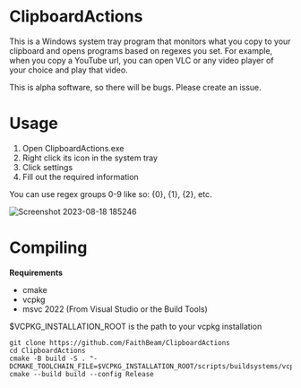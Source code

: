 # ClipboardActions

This is a Windows system tray program that monitors what you copy to your clipboard and opens programs based on regexes you set.
For example, when you copy a YouTube url, you can open VLC or any video player of your choice and play that video.

This is alpha software, so there will be bugs. Please create an issue.

# Usage

1. Open ClipboardActions.exe
2. Right click its icon in the system tray
3. Click settings
4. Fill out the required information

You can use regex groups 0-9 like so: {0}, {1}, {2}, etc.

![Screenshot 2023-08-18 185246](https://github.com/FaithBeam/ClipboardActions/assets/32502411/869286ae-f2a1-4265-b6e6-c18200f4d465)

# Compiling

**Requirements**

- cmake
- vcpkg
- msvc 2022 (From Visual Studio or the Build Tools)

$VCPKG_INSTALLATION_ROOT is the path to your vcpkg installation

```
git clone https://github.com/FaithBeam/ClipboardActions
cd ClipboardActions
cmake -B build -S . "-DCMAKE_TOOLCHAIN_FILE=$VCPKG_INSTALLATION_ROOT/scripts/buildsystems/vcpkg.cmake"
cmake --build build --config Release
```
